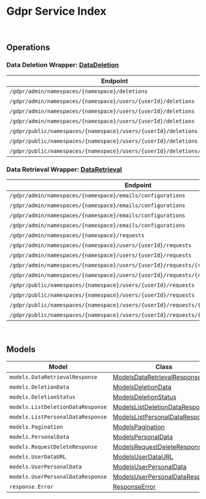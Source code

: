 # Gdpr Service Index

&nbsp;  

## Operations

### Data Deletion Wrapper:  [DataDeletion](../AccelByte.Sdk/Api/Gdpr/Wrapper/DataDeletion.cs)
| Endpoint | Method | ID | Class | Example |
|---|---|---|---|---|
| `/gdpr/admin/namespaces/{namespace}/deletions` | GET | AdminGetListDeletionDataRequest | [AdminGetListDeletionDataRequest](../AccelByte.Sdk/Api/Gdpr/Operation/DataDeletion/AdminGetListDeletionDataRequest.cs) | [AdminGetListDeletionDataRequest](../samples/AccelByte.Sdk.Sample.Cli/ApiCommand/Gdpr/DataDeletion/AdminGetListDeletionDataRequest.cs) |
| `/gdpr/admin/namespaces/{namespace}/users/{userId}/deletions` | GET | AdminGetUserAccountDeletionRequest | [AdminGetUserAccountDeletionRequest](../AccelByte.Sdk/Api/Gdpr/Operation/DataDeletion/AdminGetUserAccountDeletionRequest.cs) | [AdminGetUserAccountDeletionRequest](../samples/AccelByte.Sdk.Sample.Cli/ApiCommand/Gdpr/DataDeletion/AdminGetUserAccountDeletionRequest.cs) |
| `/gdpr/admin/namespaces/{namespace}/users/{userId}/deletions` | POST | AdminSubmitUserAccountDeletionRequest | [AdminSubmitUserAccountDeletionRequest](../AccelByte.Sdk/Api/Gdpr/Operation/DataDeletion/AdminSubmitUserAccountDeletionRequest.cs) | [AdminSubmitUserAccountDeletionRequest](../samples/AccelByte.Sdk.Sample.Cli/ApiCommand/Gdpr/DataDeletion/AdminSubmitUserAccountDeletionRequest.cs) |
| `/gdpr/admin/namespaces/{namespace}/users/{userId}/deletions` | DELETE | AdminCancelUserAccountDeletionRequest | [AdminCancelUserAccountDeletionRequest](../AccelByte.Sdk/Api/Gdpr/Operation/DataDeletion/AdminCancelUserAccountDeletionRequest.cs) | [AdminCancelUserAccountDeletionRequest](../samples/AccelByte.Sdk.Sample.Cli/ApiCommand/Gdpr/DataDeletion/AdminCancelUserAccountDeletionRequest.cs) |
| `/gdpr/public/namespaces/{namespace}/users/{userId}/deletions` | POST | PublicSubmitUserAccountDeletionRequest | [PublicSubmitUserAccountDeletionRequest](../AccelByte.Sdk/Api/Gdpr/Operation/DataDeletion/PublicSubmitUserAccountDeletionRequest.cs) | [PublicSubmitUserAccountDeletionRequest](../samples/AccelByte.Sdk.Sample.Cli/ApiCommand/Gdpr/DataDeletion/PublicSubmitUserAccountDeletionRequest.cs) |
| `/gdpr/public/namespaces/{namespace}/users/{userId}/deletions` | DELETE | PublicCancelUserAccountDeletionRequest | [PublicCancelUserAccountDeletionRequest](../AccelByte.Sdk/Api/Gdpr/Operation/DataDeletion/PublicCancelUserAccountDeletionRequest.cs) | [PublicCancelUserAccountDeletionRequest](../samples/AccelByte.Sdk.Sample.Cli/ApiCommand/Gdpr/DataDeletion/PublicCancelUserAccountDeletionRequest.cs) |
| `/gdpr/public/namespaces/{namespace}/users/{userId}/deletions/status` | GET | PublicGetUserAccountDeletionStatus | [PublicGetUserAccountDeletionStatus](../AccelByte.Sdk/Api/Gdpr/Operation/DataDeletion/PublicGetUserAccountDeletionStatus.cs) | [PublicGetUserAccountDeletionStatus](../samples/AccelByte.Sdk.Sample.Cli/ApiCommand/Gdpr/DataDeletion/PublicGetUserAccountDeletionStatus.cs) |

### Data Retrieval Wrapper:  [DataRetrieval](../AccelByte.Sdk/Api/Gdpr/Wrapper/DataRetrieval.cs)
| Endpoint | Method | ID | Class | Example |
|---|---|---|---|---|
| `/gdpr/admin/namespaces/{namespace}/emails/configurations` | GET | GetAdminEmailConfiguration | [GetAdminEmailConfiguration](../AccelByte.Sdk/Api/Gdpr/Operation/DataRetrieval/GetAdminEmailConfiguration.cs) | [GetAdminEmailConfiguration](../samples/AccelByte.Sdk.Sample.Cli/ApiCommand/Gdpr/DataRetrieval/GetAdminEmailConfiguration.cs) |
| `/gdpr/admin/namespaces/{namespace}/emails/configurations` | PUT | UpdateAdminEmailConfiguration | [UpdateAdminEmailConfiguration](../AccelByte.Sdk/Api/Gdpr/Operation/DataRetrieval/UpdateAdminEmailConfiguration.cs) | [UpdateAdminEmailConfiguration](../samples/AccelByte.Sdk.Sample.Cli/ApiCommand/Gdpr/DataRetrieval/UpdateAdminEmailConfiguration.cs) |
| `/gdpr/admin/namespaces/{namespace}/emails/configurations` | POST | SaveAdminEmailConfiguration | [SaveAdminEmailConfiguration](../AccelByte.Sdk/Api/Gdpr/Operation/DataRetrieval/SaveAdminEmailConfiguration.cs) | [SaveAdminEmailConfiguration](../samples/AccelByte.Sdk.Sample.Cli/ApiCommand/Gdpr/DataRetrieval/SaveAdminEmailConfiguration.cs) |
| `/gdpr/admin/namespaces/{namespace}/emails/configurations` | DELETE | DeleteAdminEmailConfiguration | [DeleteAdminEmailConfiguration](../AccelByte.Sdk/Api/Gdpr/Operation/DataRetrieval/DeleteAdminEmailConfiguration.cs) | [DeleteAdminEmailConfiguration](../samples/AccelByte.Sdk.Sample.Cli/ApiCommand/Gdpr/DataRetrieval/DeleteAdminEmailConfiguration.cs) |
| `/gdpr/admin/namespaces/{namespace}/requests` | GET | AdminGetListPersonalDataRequest | [AdminGetListPersonalDataRequest](../AccelByte.Sdk/Api/Gdpr/Operation/DataRetrieval/AdminGetListPersonalDataRequest.cs) | [AdminGetListPersonalDataRequest](../samples/AccelByte.Sdk.Sample.Cli/ApiCommand/Gdpr/DataRetrieval/AdminGetListPersonalDataRequest.cs) |
| `/gdpr/admin/namespaces/{namespace}/users/{userId}/requests` | GET | AdminGetUserPersonalDataRequests | [AdminGetUserPersonalDataRequests](../AccelByte.Sdk/Api/Gdpr/Operation/DataRetrieval/AdminGetUserPersonalDataRequests.cs) | [AdminGetUserPersonalDataRequests](../samples/AccelByte.Sdk.Sample.Cli/ApiCommand/Gdpr/DataRetrieval/AdminGetUserPersonalDataRequests.cs) |
| `/gdpr/admin/namespaces/{namespace}/users/{userId}/requests` | POST | AdminRequestDataRetrieval | [AdminRequestDataRetrieval](../AccelByte.Sdk/Api/Gdpr/Operation/DataRetrieval/AdminRequestDataRetrieval.cs) | [AdminRequestDataRetrieval](../samples/AccelByte.Sdk.Sample.Cli/ApiCommand/Gdpr/DataRetrieval/AdminRequestDataRetrieval.cs) |
| `/gdpr/admin/namespaces/{namespace}/users/{userId}/requests/{requestDate}` | DELETE | AdminCancelUserPersonalDataRequest | [AdminCancelUserPersonalDataRequest](../AccelByte.Sdk/Api/Gdpr/Operation/DataRetrieval/AdminCancelUserPersonalDataRequest.cs) | [AdminCancelUserPersonalDataRequest](../samples/AccelByte.Sdk.Sample.Cli/ApiCommand/Gdpr/DataRetrieval/AdminCancelUserPersonalDataRequest.cs) |
| `/gdpr/admin/namespaces/{namespace}/users/{userId}/requests/{requestDate}/generate` | POST | AdminGeneratePersonalDataURL | [AdminGeneratePersonalDataURL](../AccelByte.Sdk/Api/Gdpr/Operation/DataRetrieval/AdminGeneratePersonalDataURL.cs) | [AdminGeneratePersonalDataURL](../samples/AccelByte.Sdk.Sample.Cli/ApiCommand/Gdpr/DataRetrieval/AdminGeneratePersonalDataURL.cs) |
| `/gdpr/public/namespaces/{namespace}/users/{userId}/requests` | GET | PublicGetUserPersonalDataRequests | [PublicGetUserPersonalDataRequests](../AccelByte.Sdk/Api/Gdpr/Operation/DataRetrieval/PublicGetUserPersonalDataRequests.cs) | [PublicGetUserPersonalDataRequests](../samples/AccelByte.Sdk.Sample.Cli/ApiCommand/Gdpr/DataRetrieval/PublicGetUserPersonalDataRequests.cs) |
| `/gdpr/public/namespaces/{namespace}/users/{userId}/requests` | POST | PublicRequestDataRetrieval | [PublicRequestDataRetrieval](../AccelByte.Sdk/Api/Gdpr/Operation/DataRetrieval/PublicRequestDataRetrieval.cs) | [PublicRequestDataRetrieval](../samples/AccelByte.Sdk.Sample.Cli/ApiCommand/Gdpr/DataRetrieval/PublicRequestDataRetrieval.cs) |
| `/gdpr/public/namespaces/{namespace}/users/{userId}/requests/{requestDate}` | DELETE | PublicCancelUserPersonalDataRequest | [PublicCancelUserPersonalDataRequest](../AccelByte.Sdk/Api/Gdpr/Operation/DataRetrieval/PublicCancelUserPersonalDataRequest.cs) | [PublicCancelUserPersonalDataRequest](../samples/AccelByte.Sdk.Sample.Cli/ApiCommand/Gdpr/DataRetrieval/PublicCancelUserPersonalDataRequest.cs) |
| `/gdpr/public/namespaces/{namespace}/users/{userId}/requests/{requestDate}/generate` | POST | PublicGeneratePersonalDataURL | [PublicGeneratePersonalDataURL](../AccelByte.Sdk/Api/Gdpr/Operation/DataRetrieval/PublicGeneratePersonalDataURL.cs) | [PublicGeneratePersonalDataURL](../samples/AccelByte.Sdk.Sample.Cli/ApiCommand/Gdpr/DataRetrieval/PublicGeneratePersonalDataURL.cs) |


&nbsp;  

## Models

| Model | Class |
|---|---|
| `models.DataRetrievalResponse` | [ModelsDataRetrievalResponse](../AccelByte.Sdk/Api/Gdpr/Model/ModelsDataRetrievalResponse.cs) |
| `models.DeletionData` | [ModelsDeletionData](../AccelByte.Sdk/Api/Gdpr/Model/ModelsDeletionData.cs) |
| `models.DeletionStatus` | [ModelsDeletionStatus](../AccelByte.Sdk/Api/Gdpr/Model/ModelsDeletionStatus.cs) |
| `models.ListDeletionDataResponse` | [ModelsListDeletionDataResponse](../AccelByte.Sdk/Api/Gdpr/Model/ModelsListDeletionDataResponse.cs) |
| `models.ListPersonalDataResponse` | [ModelsListPersonalDataResponse](../AccelByte.Sdk/Api/Gdpr/Model/ModelsListPersonalDataResponse.cs) |
| `models.Pagination` | [ModelsPagination](../AccelByte.Sdk/Api/Gdpr/Model/ModelsPagination.cs) |
| `models.PersonalData` | [ModelsPersonalData](../AccelByte.Sdk/Api/Gdpr/Model/ModelsPersonalData.cs) |
| `models.RequestDeleteResponse` | [ModelsRequestDeleteResponse](../AccelByte.Sdk/Api/Gdpr/Model/ModelsRequestDeleteResponse.cs) |
| `models.UserDataURL` | [ModelsUserDataURL](../AccelByte.Sdk/Api/Gdpr/Model/ModelsUserDataURL.cs) |
| `models.UserPersonalData` | [ModelsUserPersonalData](../AccelByte.Sdk/Api/Gdpr/Model/ModelsUserPersonalData.cs) |
| `models.UserPersonalDataResponse` | [ModelsUserPersonalDataResponse](../AccelByte.Sdk/Api/Gdpr/Model/ModelsUserPersonalDataResponse.cs) |
| `response.Error` | [ResponseError](../AccelByte.Sdk/Api/Gdpr/Model/ResponseError.cs) |
